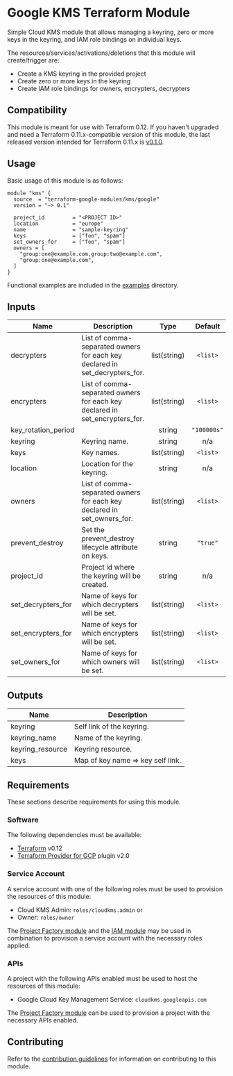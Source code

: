 # Google KMS Terraform Module

Simple Cloud KMS module that allows managing a keyring, zero or more keys in the keyring, and IAM role bindings on individual keys.

The resources/services/activations/deletions that this module will create/trigger are:

- Create a KMS keyring in the provided project
- Create zero or more keys in the keyring
- Create IAM role bindings for owners, encrypters, decrypters

## Compatibility

This module is meant for use with Terraform 0.12. If you haven't upgraded and need a Terraform 0.11.x-compatible
version of this module, the last released version intended for Terraform 0.11.x
is [v0.1.0](https://registry.terraform.io/modules/terraform-google-modules/kms/google/0.1.0).

## Usage

Basic usage of this module is as follows:

```hcl
module "kms" {
  source  = "terraform-google-modules/kms/google"
  version = "~> 0.1"

  project_id         = "<PROJECT ID>"
  location           = "europe"
  name               = "sample-keyring"
  keys               = ["foo", "spam"]
  set_owners_for     = ["foo", "spam"]
  owners = [
    "group:one@example.com,group:two@example.com",
    "group:one@example.com",
  ]
}
```

Functional examples are included in the
[examples](./examples/) directory.

<!-- BEGINNING OF PRE-COMMIT-TERRAFORM DOCS HOOK -->
## Inputs

| Name | Description | Type | Default | Required |
|------|-------------|:----:|:-----:|:-----:|
| decrypters | List of comma-separated owners for each key declared in set\_decrypters\_for. | list(string) | `<list>` | no |
| encrypters | List of comma-separated owners for each key declared in set\_encrypters\_for. | list(string) | `<list>` | no |
| key\_rotation\_period |  | string | `"100000s"` | no |
| keyring | Keyring name. | string | n/a | yes |
| keys | Key names. | list(string) | `<list>` | no |
| location | Location for the keyring. | string | n/a | yes |
| owners | List of comma-separated owners for each key declared in set\_owners\_for. | list(string) | `<list>` | no |
| prevent\_destroy | Set the prevent\_destroy lifecycle attribute on keys. | string | `"true"` | no |
| project\_id | Project id where the keyring will be created. | string | n/a | yes |
| set\_decrypters\_for | Name of keys for which decrypters will be set. | list(string) | `<list>` | no |
| set\_encrypters\_for | Name of keys for which encrypters will be set. | list(string) | `<list>` | no |
| set\_owners\_for | Name of keys for which owners will be set. | list(string) | `<list>` | no |

## Outputs

| Name | Description |
|------|-------------|
| keyring | Self link of the keyring. |
| keyring\_name | Name of the keyring. |
| keyring\_resource | Keyring resource. |
| keys | Map of key name => key self link. |

<!-- END OF PRE-COMMIT-TERRAFORM DOCS HOOK -->

## Requirements

These sections describe requirements for using this module.

### Software

The following dependencies must be available:

- [Terraform][terraform] v0.12
- [Terraform Provider for GCP][terraform-provider-gcp] plugin v2.0

### Service Account

A service account with one of the following roles must be used to provision
the resources of this module:

- Cloud KMS Admin: `roles/cloudkms.admin` or
- Owner: `roles/owner`

The [Project Factory module][project-factory-module] and the
[IAM module][iam-module] may be used in combination to provision a
service account with the necessary roles applied.

### APIs

A project with the following APIs enabled must be used to host the
resources of this module:

- Google Cloud Key Management Service: `cloudkms.googleapis.com`

The [Project Factory module][project-factory-module] can be used to
provision a project with the necessary APIs enabled.

## Contributing

Refer to the [contribution guidelines](./CONTRIBUTING.md) for
information on contributing to this module.

[iam-module]: https://registry.terraform.io/modules/terraform-google-modules/iam/google
[project-factory-module]: https://registry.terraform.io/modules/terraform-google-modules/project-factory/google
[terraform-provider-gcp]: https://www.terraform.io/docs/providers/google/index.html
[terraform]: https://www.terraform.io/downloads.html

